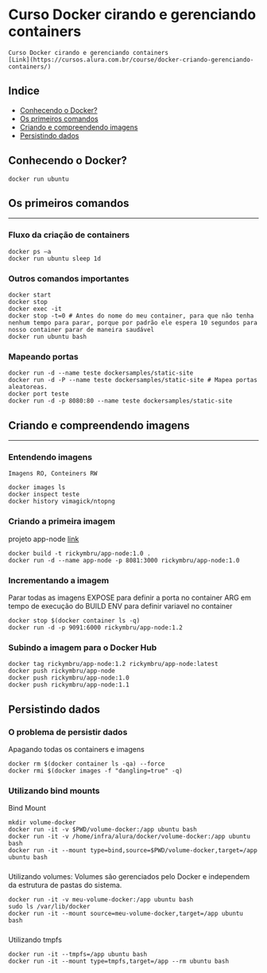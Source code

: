 # Curso Docker cirando e gerenciando containers
    Curso Docker cirando e gerenciando containers
    [Link](https://cursos.alura.com.br/course/docker-criando-gerenciando-containers/)
## Indice
- [Conhecendo o Docker?](#conhecendo-o-docker)
- [Os primeiros comandos](#os-primeiros-comandos)
- [Criando e compreendendo imagens](#criando-e-compreendendo-imagens)
- [Persistindo dados](#persistindo-dados)

## Conhecendo o Docker?
```
docker run ubuntu
```
## Os primeiros comandos
***
### Fluxo da criação de containers
```
docker ps –a
docker run ubuntu sleep 1d
```
### Outros comandos importantes
```
docker start
docker stop
docker exec -it
docker stop -t=0 # Antes do nome do meu container, para que não tenha nenhum tempo para parar, porque por padrão ele espera 10 segundos para nosso container parar de maneira saudável
docker run ubuntu bash
```
### Mapeando portas
```
docker run -d --name teste dockersamples/static-site
docker run -d -P --name teste dockersamples/static-site # Mapea portas aleatoreas.
docker port teste
docker run -d -p 8080:80 --name teste dockersamples/static-site
```
## Criando e compreendendo imagens
***
### Entendendo imagens
    Imagens RO, Conteiners RW
```
docker images ls
docker inspect teste
docker history vimagick/ntopng
```
### Criando a primeira imagem
projeto app-node [link](https://github.com/danielartine/alura-docker/blob/aula-3/app-exemplo.zip?raw=true)
```
docker build -t rickymbru/app-node:1.0 .
docker run -d --name app-node -p 8081:3000 rickymbru/app-node:1.0
```
### Incrementando a imagem
Parar todas as imagens
EXPOSE para definir a porta no container
ARG em tempo de execução do BUILD
ENV para definir variavel no container
```
docker stop $(docker container ls -q)
docker run -d -p 9091:6000 rickymbru/app-node:1.2
```
### Subindo a imagem para o Docker Hub
```
docker tag rickymbru/app-node:1.2 rickymbru/app-node:latest
docker push rickymbru/app-node
docker push rickymbru/app-node:1.0
docker push rickymbru/app-node:1.1
```
## Persistindo dados

### O problema de persistir dados
Apagando todas os containers e imagens
```
docker rm $(docker container ls -qa) --force
docker rmi $(docker images -f "dangling=true" -q)
```
### Utilizando bind mounts
Bind Mount
``` 
mkdir volume-docker    
docker run -it -v $PWD/volume-docker:/app ubuntu bash
docker run -it -v /home/infra/alura/docker/volume-docker:/app ubuntu bash
docker run -it --mount type=bind,source=$PWD/volume-docker,target=/app ubuntu bash
```
### 
Utilizando volumes: Volumes são gerenciados pelo Docker e independem da estrutura de pastas do sistema.
``` 
docker run -it -v meu-volume-docker:/app ubuntu bash
sudo ls /var/lib/docker
docker run -it --mount source=meu-volume-docker,target=/app ubuntu bash
```
### 
Utilizando tmpfs
``` 
docker run -it --tmpfs=/app ubuntu bash
docker run -it --mount type=tmpfs,target=/app --rm ubuntu bash
```



